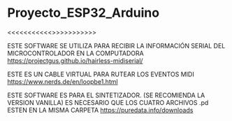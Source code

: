 # Proyecto_ESP32_Arduino
<<<<<<<<<<<<Controlador MIDI conectado por Bluetooth>>>>>>>>>>>>

ESTE SOFTWARE SE UTILIZA PARA RECIBIR LA INFORMACIÓN SERIAL DEL MICROCONTROLADOR EN LA COMPUTADORA
https://projectgus.github.io/hairless-midiserial/

ESTE ES UN CABLE VIRTUAL PARA RUTEAR LOS EVENTOS MIDI
https://www.nerds.de/en/loopbe1.html

ESTE SOFTWARE ES PARA EL SINTETIZADOR. (SE RECOMIENDA LA VERSION VANILLA) 
ES NECESARIO QUE LOS CUATRO ARCHIVOS .pd ESTEN EN LA MISMA CARPETA
https://puredata.info/downloads
